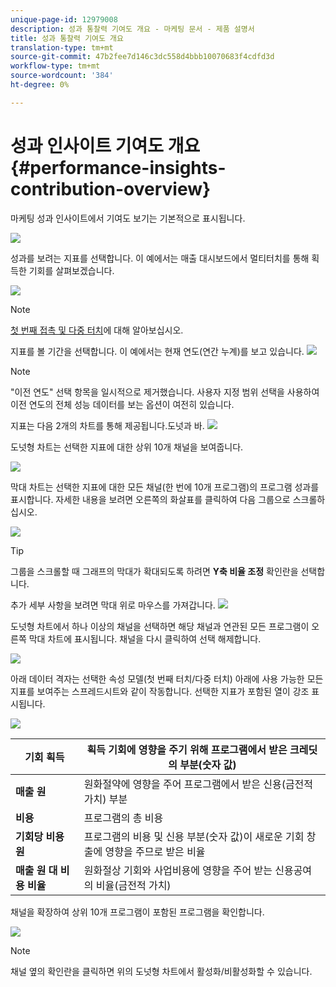 ```yaml
---
unique-page-id: 12979008
description: 성과 통찰력 기여도 개요 - 마케팅 문서 - 제품 설명서
title: 성과 통찰력 기여도 개요
translation-type: tm+mt
source-git-commit: 47b2fee7d146c3dc558d4bbb10070683f4cdfd3d
workflow-type: tm+mt
source-wordcount: '384'
ht-degree: 0%

---
```



# 성과 인사이트 기여도 개요 {#performance-insights-contribution-overview}

마케팅 성과 인사이트에서 기여도 보기는 기본적으로 표시됩니다.

![](assets/one-1.png)

성과를 보려는 지표를 선택합니다. 이 예에서는 매출 대시보드에서 멀티터치를 통해 획득한 기회를 살펴보겠습니다.

![](assets/2.png)

>[!NOTE]
>
>[첫 번째 접촉 및 다중 터치](http://docs.marketo.com/display/DOCS/Understanding+Attribution)에 대해 알아보십시오.

지표를 볼 기간을 선택합니다. 이 예에서는 현재 연도(연간 누계)를 보고 있습니다.   ![](assets/3-1.png)

>[!NOTE]
>
>&quot;이전 연도&quot; 선택 항목을 일시적으로 제거했습니다. 사용자 지정 범위 선택을 사용하여 이전 연도의 전체 성능 데이터를 보는 옵션이 여전히 있습니다.

지표는 다음 2개의 차트를 통해 제공됩니다.도넛과 바.   ![](assets/four.png)

도넛형 차트는 선택한 지표에 대한 상위 10개 채널을 보여줍니다.

![](assets/5-1.png)

막대 차트는 선택한 지표에 대한 모든 채널(한 번에 10개 프로그램)의 프로그램 성과를 표시합니다. 자세한 내용을 보려면 오른쪽의 화살표를 클릭하여 다음 그룹으로 스크롤하십시오.

![](assets/six.png)

>[!TIP]
>
>그룹을 스크롤할 때 그래프의 막대가 확대되도록 하려면 **Y축 비율 조정** 확인란을 선택합니다.

추가 세부 사항을 보려면 막대 위로 마우스를 가져갑니다.   ![](assets/seven.png)

도넛형 차트에서 하나 이상의 채널을 선택하면 해당 채널과 연관된 모든 프로그램이 오른쪽 막대 차트에 표시됩니다. 채널을 다시 클릭하여 선택 해제합니다.

![](assets/eight.png)

아래 데이터 격자는 선택한 속성 모델(첫 번째 터치/다중 터치) 아래에 사용 가능한 모든 지표를 보여주는 스프레드시트와 같이 작동합니다. 선택한 지표가 포함된 열이 강조 표시됩니다.

![](assets/9.png)

| **기회 획득** | 획득 기회에 영향을 주기 위해 프로그램에서 받은 크레딧의 부분(숫자 값) |
|---|---|
| **매출 원** | 원화절약에 영향을 주어 프로그램에서 받은 신용(금전적 가치) 부분 |
| **비용** | 프로그램의 총 비용 |
| **기회당 비용 원** | 프로그램의 비용 및 신용 부분(숫자 값)이 새로운 기회 창출에 영향을 주므로 받은 비율 |
| **매출 원 대 비용 비율** | 원화절상 기회와 사업비용에 영향을 주어 받는 신용공여의 비율(금전적 가치) |

채널을 확장하여 상위 10개 프로그램이 포함된 프로그램을 확인합니다.

![](assets/10.png)

>[!NOTE]
>
>채널 옆의 확인란을 클릭하면 위의 도넛형 차트에서 활성화/비활성화할 수 있습니다.

